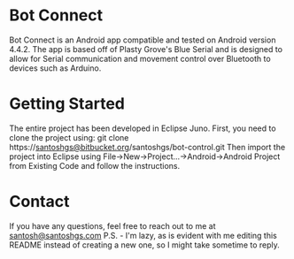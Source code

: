 Bot Connect
===========
Bot Connect is an Android app compatible and tested on Android version 4.4.2. The app is based off of Plasty Grove's Blue Serial and is designed to allow for Serial communication and movement control over Bluetooth to devices such as Arduino. 

Getting Started
===============
The entire project has been developed in Eclipse Juno. First, you need to clone the project using:
git clone  https://santoshgs@bitbucket.org/santoshgs/bot-control.git
Then import the project into Eclipse using File->New->Project...->Android->Android Project from Existing Code and follow the instructions.

Contact
=======
If you have any questions, feel free to reach out to me at santosh@santoshgs.com
P.S. - I'm lazy, as is evident with me editing this README instead of creating a new one, so I might take sometime to reply.